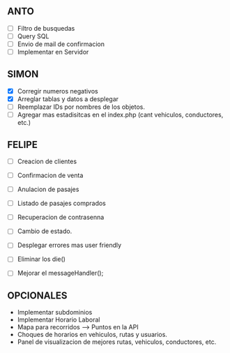 
## ANTO 
- [ ] Filtro de busquedas
- [ ] Query SQL
- [ ] Envio de mail de confirmacion
- [ ] Implementar en Servidor

## SIMON

- [x] Corregir numeros negativos
- [x] Arreglar tablas y datos a desplegar
- [ ] Reemplazar IDs por nombres de los objetos.
- [ ] Agregar mas estadisitcas en el index.php (cant vehiculos, conductores, etc.)

## FELIPE

- [ ] Creacion de clientes
- [ ] Confirmacion de venta
- [ ] Anulacion de pasajes
- [ ] Listado de pasajes comprados
- [ ] Recuperacion de contrasenna
- [ ] Cambio de estado.
- [ ] Desplegar errores mas user friendly
- [ ] Eliminar los die()
- [ ] Mejorar el messageHandler();


## OPCIONALES

- Implementar subdominios
- Implementar Horario Laboral
- Mapa para recorridos
--> Puntos en la API
- Choques de horarios en vehiculos, rutas y usuarios.
- Panel de visualizacion de mejores rutas, vehiculos, conductores, etc.


